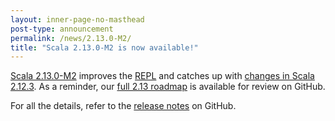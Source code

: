 ```yaml
---
layout: inner-page-no-masthead
post-type: announcement
permalink: /news/2.13.0-M2/
title: "Scala 2.13.0-M2 is now available!"
---
```

[Scala 2.13.0-M2](https://github.com/scala/scala/releases/tag/v2.13.0-M2) improves the [REPL](https://github.com/scala/scala/pull/5903) and catches up with [changes in Scala 2.12.3](https://github.com/scala/scala/releases/tag/v2.12.3).
As a reminder, our [full 2.13 roadmap](https://github.com/scala/scala-dev/issues/324) is available for review on GitHub.

For all the details, refer to the [release notes](https://github.com/scala/scala/releases/tag/v2.13.0-M2) on GitHub.
